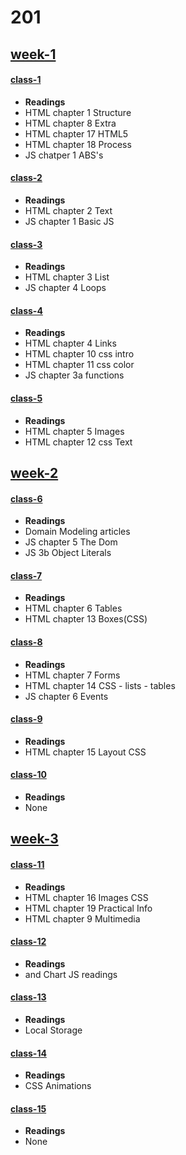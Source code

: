 201
===

## [week-1](/week-1)
#### [class-1](/week-1/class-1)
* **Readings**
 * HTML chapter 1 Structure
 * HTML chapter 8 Extra
 * HTML chapter 17 HTML5
 * HTML chapter 18 Process
 * JS chatper 1 ABS's

#### [class-2](/week-1/class-2)
* **Readings**
 * HTML chapter 2 Text
 * JS chapter 1 Basic JS

#### [class-3](/week-1/class-3)
* **Readings**
 * HTML chapter 3 List
 * JS chapter 4 Loops

#### [class-4](/week-1/class-4)
* **Readings**
 * HTML chapter 4 Links
 * HTML chapter 10 css intro 
 * HTML chapter 11 css color
 * JS chapter 3a functions

#### [class-5](/week-1/class-5)
* **Readings**
 * HTML chapter 5 Images
 * HTML chapter 12 css Text

## [week-2](/week-2)
#### [class-6](/week-2/class-6)
* **Readings**
* Domain Modeling articles
 * JS chapter 5 The Dom
 * JS 3b Object Literals

#### [class-7](/week-2/class-7)
* **Readings**
 * HTML chapter 6 Tables
 * HTML chapter 13 Boxes(CSS)

#### [class-8](/week-2/class-8)
* **Readings**
 * HTML chapter 7 Forms
 * HTML chapter 14 CSS - lists - tables
 * JS chapter 6 Events

#### [class-9](/week-2/class-9)
* **Readings**
 * HTML chapter 15 Layout CSS

#### [class-10](/week-2/class-10)
* **Readings**
 * None  

## [week-3](/week-3)
#### [class-11](/week-2/class-11)
* **Readings**
 * HTML chapter 16 Images CSS
 * HTML chapter 19 Practical Info
 * HTML chapter 9 Multimedia

#### [class-12](/week-2/class-12)
* **Readings**
 * <Canvas> and Chart JS readings

#### [class-13](/week-2/class-13)
* **Readings**
 * Local Storage

#### [class-14](/week-2/class-14)
* **Readings**
 * CSS Animations

#### [class-15](/week-2/class-15)
* **Readings**
 * None
